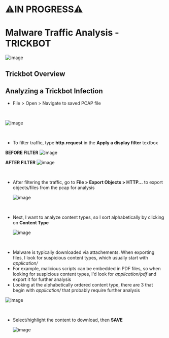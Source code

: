 # ⚠️IN PROGRESS⚠️

 
  # Malware Traffic Analysis - TRICKBOT
  
 <p align="center">

   ![image](https://github.com/T-A-Smith/Wireshark-Practice/assets/143060189/a5fc7dcc-8b00-47c1-89ec-111d7c84e51c)
 </p>

## Trickbot Overview

## Analyzing a Trickbot Infection

* File > Open > Navigate to saved PCAP file

<br>

![image](https://github.com/T-A-Smith/Wireshark-Practice/assets/143060189/0c5c5f77-2517-4254-bce2-fe29069d18ea)

<br>

* To filter traffic, type **http.request** in the **Apply a display filter** textbox
  
**BEFORE FILTER** 
![image](https://github.com/T-A-Smith/Wireshark-Practice/assets/143060189/ff5440b3-2c44-492d-bf83-2218cdccc3bd)

**AFTER FILTER**
![image](https://github.com/T-A-Smith/Wireshark-Practice/assets/143060189/dcbba400-4f24-4dd3-8ed6-ef3d999c0471)

<br> 

* After filtering the traffic, go to **File > Export Objects > HTTP...** to export objects/files from the pcap for analysis

  ![image](https://github.com/T-A-Smith/Wireshark-Practice/assets/143060189/bf3f249f-20b7-4afa-a9f5-c579f7f5472e)

<br> 

* Next, I want to analyze content types, so I sort alphabetically by clicking on **Content Type**  
  
  ![image](https://github.com/T-A-Smith/Wireshark-Practice/assets/143060189/c7279df9-2a15-4e92-a105-c913142b736a)

<br> 

* Malware is typically downloaded via attachements. When exporting files, I look for suspicious content types, which usually start with *application/*
* For example, malicious scripts can be embedded in PDF files, so when looking for suspicious content types, I'd look for *application/pdf* and export it for further analysis
* Looking at the alphabetically ordered content type, there are 3 that begin with *application/* that probably require further analysis

![image](https://github.com/T-A-Smith/Wireshark-Practice/assets/143060189/b9fc73b5-aaa5-4be6-8f77-7b6badac0601)

<br> 

* Select/highlight the content to download, then **SAVE**

  ![image](https://github.com/T-A-Smith/Wireshark-Practice/assets/143060189/555813f1-0db6-43ca-b47e-a5304b02b4c5)

  


  



